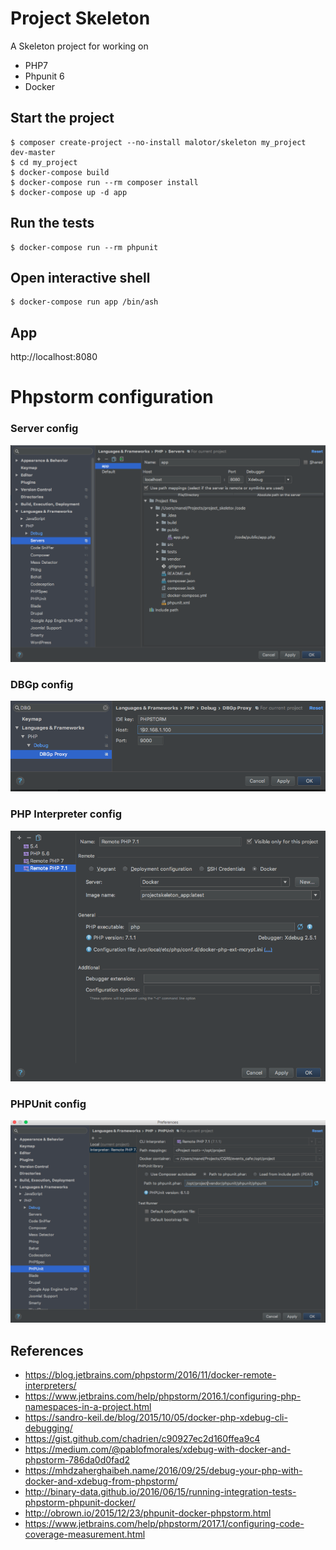 # Project Skeleton

A Skeleton project for working on

- PHP7
- Phpunit 6
- Docker

## Start the project

    $ composer create-project --no-install malotor/skeleton my_project dev-master
    $ cd my_project
    $ docker-compose build
    $ docker-compose run --rm composer install
    $ docker-compose up -d app
    
## Run the tests

    $ docker-compose run --rm phpunit

## Open interactive shell

    $ docker-compose run app /bin/ash
    
## App

http://localhost:8080

# Phpstorm configuration

### Server config

![PHPStorm Server configuration](./docs/server_config.png)

### DBGp config

![PHPStorm DBGp configuration](./docs/DBGP_config.png)

### PHP Interpreter config
![PHPStorm Interpreter configuration](./docs/interpreter_config.png)

### PHPUnit config
![PHPStorm PHPUNIT configuration](./docs/phpunit_config.png)
 
 
## References

- https://blog.jetbrains.com/phpstorm/2016/11/docker-remote-interpreters/
- https://www.jetbrains.com/help/phpstorm/2016.1/configuring-php-namespaces-in-a-project.html
- https://sandro-keil.de/blog/2015/10/05/docker-php-xdebug-cli-debugging/
- https://gist.github.com/chadrien/c90927ec2d160ffea9c4
- https://medium.com/@pablofmorales/xdebug-with-docker-and-phpstorm-786da0d0fad2
- https://mhdzaherghaibeh.name/2016/09/25/debug-your-php-with-docker-and-xdebug-from-phpstorm/
- http://binary-data.github.io/2016/06/15/running-integration-tests-phpstorm-phpunit-docker/
- http://obrown.io/2015/12/23/phpunit-docker-phpstorm.html
- https://www.jetbrains.com/help/phpstorm/2017.1/configuring-code-coverage-measurement.html